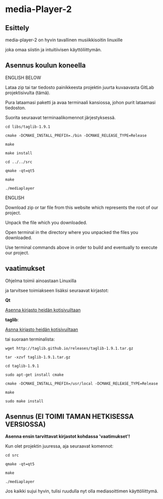 # media-Player-2

## Esittely

media-player-2 on hyvin tavallinen musiikkisoitin linuxille 

joka omaa siistin ja intuitiivisen käyttöliittymän.

## Asennus koulun koneella
ENGLISH BELOW

Lataa zip tai tar tiedosto painikkeesta projektin juurta kuvaavasta GitLab projektisivulta (tämä).

Pura lataamasi paketti ja avaa terminaali kansiossa, johon purit lataamasi tiedoston. 

Suorita seuraavat terminaalikomennot järjestyksessä.

`cd libs/taglib-1.9.1`

`cmake -DCMAKE_INSTALL_PREFIX=./bin -DCMAKE_RELEASE_TYPE=Release`

`make`

`make install`

`cd ../../src`

`qmake -qt=qt5`

`make`

`./mediaplayer`

ENGLISH

Download zip or tar file from this website which represents the root of our project.

Unpack the file which you downloaded. 

Open terminal in the directory where you unpacked the files you downloaded.

Use terminal commands above in order to build and eventually to execute our project.

## vaatimukset

Ohjelma toimii ainoastaan Linuxilla

ja tarvitsee toimiakseen lisäksi seuraavat kirjastot:

**Qt**

[Asenna kirjasto heidän kotisivuiltaan](https://www.qt.io/)

**taglib**:

[Asnna kirjasto heidän kotisivuiltaan](http://taglib.org/)

tai suoraan terminalista:

`wget http://taglib.github.io/releases/taglib-1.9.1.tar.gz`

`tar -xzvf taglib-1.9.1.tar.gz`

`cd taglib-1.9.1`

`sudo apt-get install cmake`

`cmake -DCMAKE_INSTALL_PREFIX=/usr/local -DCMAKE_RELEASE_TYPE=Release`

`make`

`sudo make install`

## Asennus (EI TOIMI TAMAN HETKISESSA VERSIOSSA)

**Asenna ensin tarvittavat kirjastot kohdassa 'vaatimukset'!**

Kun olet projektin juuressa, aja seuraavat komennot:

`cd src`

`qmake -qt=qt5`

`make`

`./mediaplayer`

Jos kaikki sujui hyvin, tulisi ruudulla nyt olla mediasoittimen käyttöliittymä.
